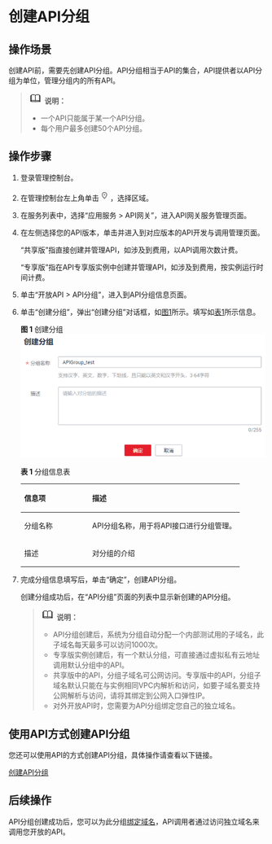 # 创建API分组<a name="apig-zh-ug-180307003"></a>

## 操作场景<a name="section1731012541118"></a>

创建API前，需要先创建API分组。API分组相当于API的集合，API提供者以API分组为单位，管理分组内的所有API。

>![](public_sys-resources/icon-note.gif) **说明：**   
>-   一个API只能属于某一个API分组。  
>-   每个用户最多创建50个API分组。  

## 操作步骤<a name="section8731554122615"></a>

1.  登录管理控制台。
2.  在管理控制台左上角单击![](figures/icon-region.png)，选择区域。
3.  在服务列表中，选择“应用服务 \> API网关”，进入API网关服务管理页面。
4.  在左侧选择您的API版本，单击并进入到对应版本的API开发与调用管理页面。

    “共享版”指直接创建并管理API，如涉及到费用，以API调用次数计费。

    “专享版”指在API专享版实例中创建并管理API，如涉及到费用，按实例运行时间计费。

5.  单击“开放API \> API分组”，进入到API分组信息页面。
6.  单击“创建分组”，弹出“创建分组”对话框，如[图1](#fig149471128308)所示。填写如[表1](#table195413315428)所示信息。

    **图 1**  创建分组<a name="fig149471128308"></a>  
    ![](figures/创建分组.png "创建分组")

    **表 1**  分组信息表

    <a name="table195413315428"></a>
    <table><thead align="left"><tr id="row45523384220"><th class="cellrowborder" valign="top" width="31.03%" id="mcps1.2.3.1.1"><p id="p65563314423"><a name="p65563314423"></a><a name="p65563314423"></a>信息项</p>
    </th>
    <th class="cellrowborder" valign="top" width="68.97%" id="mcps1.2.3.1.2"><p id="p356183311427"><a name="p356183311427"></a><a name="p356183311427"></a>描述</p>
    </th>
    </tr>
    </thead>
    <tbody><tr id="row1156183364219"><td class="cellrowborder" valign="top" width="31.03%" headers="mcps1.2.3.1.1 "><p id="p105616333427"><a name="p105616333427"></a><a name="p105616333427"></a>分组名称</p>
    </td>
    <td class="cellrowborder" valign="top" width="68.97%" headers="mcps1.2.3.1.2 "><p id="p1656123374219"><a name="p1656123374219"></a><a name="p1656123374219"></a>API分组名称，用于将API接口进行分组管理。</p>
    </td>
    </tr>
    <tr id="row14879114316433"><td class="cellrowborder" valign="top" width="31.03%" headers="mcps1.2.3.1.1 "><p id="p12880154304320"><a name="p12880154304320"></a><a name="p12880154304320"></a>描述</p>
    </td>
    <td class="cellrowborder" valign="top" width="68.97%" headers="mcps1.2.3.1.2 "><p id="p48801043134312"><a name="p48801043134312"></a><a name="p48801043134312"></a>对分组的介绍</p>
    </td>
    </tr>
    </tbody>
    </table>

7.  完成分组信息填写后，单击“确定”，创建API分组。

    创建分组成功后，在“API分组”页面的列表中显示新创建的API分组。

    >![](public_sys-resources/icon-note.gif) **说明：**   
    >-   API分组创建后，系统为分组自动分配一个内部测试用的子域名，此子域名每天最多可以访问1000次。  
    >-   专享版实例创建后，有一个默认分组，可直接通过虚拟私有云地址调用默认分组中的API。  
    >-   共享版中的API，分组子域名可公网访问。专享版中的API，分组子域名默认只能在与实例相同VPC内解析和访问，如要子域名要支持公网解析与访问，请将其绑定到公网入口弹性IP。  
    >-   对外开放API时，您需要为API分组绑定您自己的独立域名。  


## 使用API方式创建API分组<a name="section7546754133419"></a>

您还可以使用API的方式创建API分组，具体操作请查看以下链接。

[创建API分组](https://support.huaweicloud.com/api-apig/apig-zh-api-180713016.html)

## 后续操作<a name="section12967127112416"></a>

API分组创建成功后，您可以为此分组[绑定域名](绑定域名.md)，API调用者通过访问独立域名来调用您开放的API。

